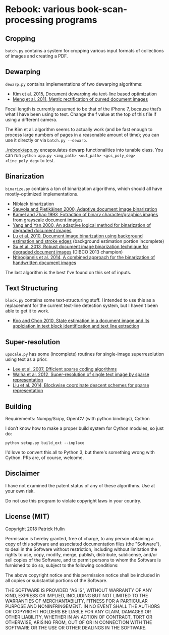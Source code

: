 # Rebook: various book-scan-processing programs

## Cropping

`batch.py` contains a system for cropping various input formats of collections of images and creating a PDF.

## Dewarping

`dewarp.py` contains implementations of two dewarping algorithms:

* [Kim et al. 2015, Document dewarping via text-line based optimization](http://www.sciencedirect.com/science/article/pii/S003132031500165X)
* [Meng et al. 2011, Metric rectification of curved document images](http://ieeexplore.ieee.org/abstract/document/5975161/)

Focal length is currently assumed to be that of the iPhone 7, because that’s what I have been using to test. Change the f value at the top of this file if using a different camera.

The Kim et al. algorithm seems to actually work (and be fast enough to process large numbers of pages in a reasonable amount of time); you can use it directly or via `batch.py --dewarp`.

[./rebook/app.py](./rebook/app.py) encapsulates dewarp functionalities into tunable class.
You can run `python app.py <img_path> <out_path> <gcs_poly_deg> <line_poly_deg>` to test.

## Binarization

`binarize.py` contains a ton of binarization algorithms, which should all have mostly-optimized implementations.

* Niblack binarization
* [Sauvola and Pietikäinen 2000, Adaptive document image binarization](http://www.sciencedirect.com/science/article/pii/S0031320399000552)
* [Kamel and Zhao 1993, Extraction of binary character/graphics images from grayscale document images](http://www.sciencedirect.com/science/article/pii/S016786551200311X)
* [Yang and Yan 2000, An adaptive logical method for binarization of degraded document images](http://www.sciencedirect.com/science/article/pii/S0031320399000941)
* [Lu et al. 2010, Document image binarization using background estimation and stroke edges](https://link.springer.com/article/10.1007%2Fs10032-010-0130-8?LI=true) (background estimation portion incomplete)
* [Su et al. 2013, Robust document image binarization technique for degraded document images](https://link.springer.com/article/10.1007%2Fs10032-010-0130-8?LI=true) (DIBCO 2013 champion)
* [Ntirogiannis et al. 2014, A combined approach for the binarization of handwritten document images](http://www.sciencedirect.com/science/article/pii/S016786551200311X)

The last algorithm is the best I've found on this set of inputs.

## Text Structuring

`block.py` contains some text-structuring stuff. I intended to use this as a replacement for the current text-line detection system, but I haven't been able to get it to work.

* [Koo and Choo 2010, State estimation in a document image and its applciation in text block identification and text line extraction](https://link.springer.com/chapter/10.1007/978-3-642-15552-9_31)

## Super-resolution

`upscale.py` has some (incomplete) routines for single-image superresolution using text as a prior.

* [Lee et al. 2007, Efficient sparse coding algorithms](http://papers.nips.cc/paper/2979-efficient-sparse-coding-algorithms.pdf)
* [Walha et al. 2012, Super-resolution of single text image by sparse representation](http://doi.acm.org/10.1145/2432553.2432558)
* [Liu et al. 2014, Blockwise coordinate descent schemes for sparse representation](http://ieeexplore.ieee.org/document/6854608/)

## Building

Requirements: Numpy/Scipy, OpenCV (with python bindings), Cython

I don’t know how to make a proper build system for Cython modules, so just do:

`python setup.py build_ext --inplace`

I'd love to convert this all to Python 3, but there's something wrong with Cython. PRs are, of course, welcome.

## Disclaimer

I have not examined the patent status of any of these algorithms. Use at your own risk.

Do not use this program to violate copyright laws in your country.

## License (MIT)

Copyright 2018 Patrick Hulin

Permission is hereby granted, free of charge, to any person obtaining a copy of this software and associated documentation files (the "Software"), to deal in the Software without restriction, including without limitation the rights to use, copy, modify, merge, publish, distribute, sublicense, and/or sell copies of the Software, and to permit persons to whom the Software is furnished to do so, subject to the following conditions:

The above copyright notice and this permission notice shall be included in all copies or substantial portions of the Software.

THE SOFTWARE IS PROVIDED "AS IS", WITHOUT WARRANTY OF ANY KIND, EXPRESS OR IMPLIED, INCLUDING BUT NOT LIMITED TO THE WARRANTIES OF MERCHANTABILITY, FITNESS FOR A PARTICULAR PURPOSE AND NONINFRINGEMENT. IN NO EVENT SHALL THE AUTHORS OR COPYRIGHT HOLDERS BE LIABLE FOR ANY CLAIM, DAMAGES OR OTHER LIABILITY, WHETHER IN AN ACTION OF CONTRACT, TORT OR OTHERWISE, ARISING FROM, OUT OF OR IN CONNECTION WITH THE SOFTWARE OR THE USE OR OTHER DEALINGS IN THE SOFTWARE.
